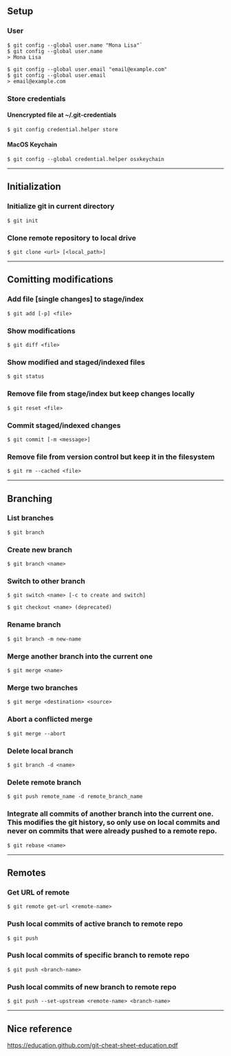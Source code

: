 ## Setup
### User
```console
$ git config --global user.name "Mona Lisa"`
$ git config --global user.name
> Mona Lisa
```
```console
$ git config --global user.email "email@example.com"
$ git config --global user.email
> email@example.com
```

### Store credentials
#### Unencrypted file at ~/.git-credentials
```console
$ git config credential.helper store
```

#### MacOS Keychain
```console
$ git config --global credential.helper osxkeychain
```

---
## Initialization
### Initialize git in current directory
```console
$ git init
```

### Clone remote repository to local drive
```console
$ git clone <url> [<local_path>]
```

---
## Comitting modifications
### Add file [single changes] to stage/index
```console
$ git add [-p] <file>
```

### Show modifications
```console
$ git diff <file>
```

### Show modified and staged/indexed files
```console
$ git status
```

### Remove file from stage/index but keep changes locally
```console
$ git reset <file>
```

### Commit staged/indexed changes
```console
$ git commit [-m <message>]
```

### Remove file from version control but keep it in the filesystem
```console
$ git rm --cached <file>
```

---
## Branching
### List branches
```console
$ git branch
```

### Create new branch
```console
$ git branch <name>
```

### Switch to other branch
```console
$ git switch <name> [-c to create and switch]
```

```console
$ git checkout <name> (deprecated)
```

### Rename branch
```console
$ git branch -m new-name
```

### Merge another branch into the current one
```console
$ git merge <name>
```

### Merge two branches
```console
$ git merge <destination> <source>
```

### Abort a conflicted merge
```console
$ git merge --abort
```

### Delete local branch
```console
$ git branch -d <name>
```

### Delete remote branch
```console
$ git push remote_name -d remote_branch_name
```

### Integrate all commits of another branch into the current one. This modifies the git history, so only use on local commits and never on commits that were already pushed to a remote repo.
```console
$ git rebase <name>
```

---
## Remotes
### Get URL of remote
```console
$ git remote get-url <remote-name>
```

### Push local commits of active branch to remote repo
```console
$ git push
```

### Push local commits of specific branch to remote repo
```console
$ git push <branch-name>
```

### Push local commits of new branch to remote repo
```console
$ git push --set-upstream <remote-name> <branch-name>
```

---
## Nice reference
https://education.github.com/git-cheat-sheet-education.pdf
